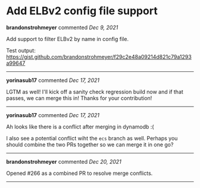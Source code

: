 # Add ELBv2 config file support

**brandonstrohmeyer** commented *Dec 9, 2021*

Add support to filter ELBv2 by name in config file.

Test output:
https://gist.github.com/brandonstrohmeyer/f29c2e48a09214d821c79a1293a99647
<br />
***


**yorinasub17** commented *Dec 17, 2021*

LGTM as well! I'll kick off a sanity check regression build now and if that passes, we can merge this in! Thanks for your contribution!
***

**yorinasub17** commented *Dec 17, 2021*

Ah looks like there is a conflict after merging in dynamodb :(

I also see a potential conflict wiht the `ecs` branch as well. Perhaps you should combine the two PRs together so we can merge it in one go?
***

**brandonstrohmeyer** commented *Dec 20, 2021*

> 

Opened #266 as a combined PR to resolve merge conflicts.
***

